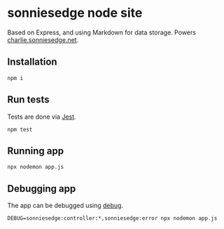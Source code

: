 # sonniesedge node site

Based on Express, and using Markdown for data storage.  Powers [charlie.sonniesedge.net](https://charlie.sonniesedge.net).

## Installation

```
npm i
```

## Run tests

Tests are done via [Jest](https://www.npmjs.com/package/jest).

```
npm test
```

## Running app

```
npx nodemon app.js
```

## Debugging app

The app can be debugged using [debug](https://www.npmjs.com/package/debug).

```
DEBUG=sonniesedge:controller:*,sonniesedge:error npx nodemon app.js
```
